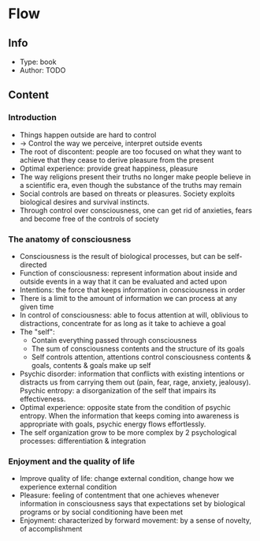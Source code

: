 # Flow

## Info
- Type: book
- Author: TODO

## Content

### Introduction
- Things happen outside are hard to control
- -> Control the way we perceive, interpret outside events
- The root of discontent: people are too focused on what they want to achieve
that they cease to derive pleasure from the present
- Optimal experience: provide great happiness, pleasure
- The way religions present their truths no longer make people believe in a scientific era,
even though the substance of the truths may remain
- Social controls are based on threats or pleasures. Society exploits biological desires and survival instincts.
- Through control over consciousness, one can get rid of anxieties, fears and become free of the controls of society

### The anatomy of consciousness
- Consciousness is the result of biological processes, but can be self-directed
- Function of consciousness: represent information about inside and outside events in a way
that it can be evaluated and acted upon
- Intentions: the force that keeps information in consciousness in order
- There is a limit to the amount of information we can process at any given time
- In control of consciousness: able to focus attention at will, oblivious to distractions,
concentrate for as long as it take to achieve a goal
- The "self":
  - Contain everything passed through consciousness
  - The sum of consciousness contents and the structure of its goals
  - Self controls attention, attentions control consciousness contents & goals, contents & goals make up self
- Psychic disorder: information that conflicts with existing intentions
or distracts us from carrying them out (pain, fear, rage, anxiety, jealousy).
Psychic entropy: a disorganization of the self that impairs its effectiveness.
- Optimal experience: opposite state from the condition of psychic entropy.
When the information that keeps coming into awareness is appropriate with goals, psychic energy flows effortlessly.
- The self organization grow to be more complex by 2 psychological processes: differentiation & integration

### Enjoyment and the quality of life
- Improve quality of life: change external condition, change how we experience external condition
- Pleasure: feeling of contentment that one achieves whenever information in consciousness says that
expectations set by biological programs or by social conditioning have been met
- Enjoyment: characterized by forward movement: by a sense of novelty, of accomplishment
